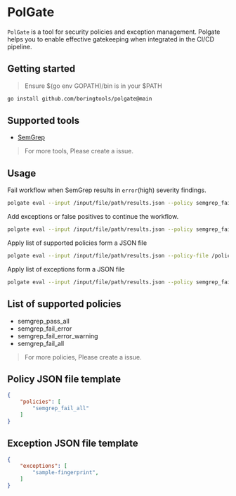 # PolGate

`PolGate` is a tool for security policies and exception management. Polgate helps you to enable effective gatekeeping when integrated in the CI/CD pipeline.

## Getting started

> Ensure $(go env GOPATH)/bin is in your $PATH

```bash
go install github.com/boringtools/polgate@main
```

## Supported tools

- [SemGrep](https://github.com/semgrep/semgrep)

> For more tools, Please create a issue.

## Usage

Fail workflow when SemGrep results in `error`(high) severity findings.

```bash
polgate eval --input /input/file/path/results.json --policy semgrep_fail_error
```

Add exceptions or false positives to continue the workflow.

```bash
polgate eval --input /input/file/path/results.json --policy semgrep_fail_error --exceptions exceptions,seprated,by,comma
```

Apply list of supported policies form a JSON file

```bash
polgate eval --input /input/file/path/results.json --policy-file /policy/file/path/policies.json
```

Apply list of exceptions form a JSON file

```bash
polgate eval --input /input/file/path/results.json --policy semgrep_fail_error --exception-file /exceptions/file/path/exceptions.json
```

## List of supported policies

- semgrep_pass_all
- semgrep_fail_error
- semgrep_fail_error_warning
- semgrep_fail_all

> For more policies, Please create a issue.
  
## Policy JSON file template

```json
{
    "policies": [
        "semgrep_fail_all"
    ]
}
```

## Exception JSON file template

```json
{
    "exceptions": [
        "sample-fingerprint",
    ]
}
```
